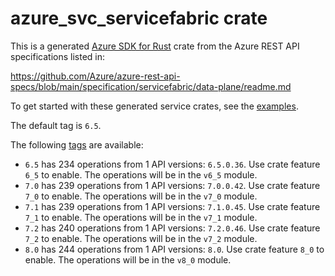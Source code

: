 # azure_svc_servicefabric crate

This is a generated [Azure SDK for Rust](https://github.com/Azure/azure-sdk-for-rust) crate from the Azure REST API specifications listed in:

https://github.com/Azure/azure-rest-api-specs/blob/main/specification/servicefabric/data-plane/readme.md

To get started with these generated service crates, see the [examples](https://github.com/Azure/azure-sdk-for-rust/blob/main/services/README.md#examples).

The default tag is `6.5`.

The following [tags](https://github.com/Azure/azure-sdk-for-rust/blob/main/services/tags.md) are available:

- `6.5` has 234 operations from 1 API versions: `6.5.0.36`. Use crate feature `6_5` to enable. The operations will be in the `v6_5` module.
- `7.0` has 239 operations from 1 API versions: `7.0.0.42`. Use crate feature `7_0` to enable. The operations will be in the `v7_0` module.
- `7.1` has 239 operations from 1 API versions: `7.1.0.45`. Use crate feature `7_1` to enable. The operations will be in the `v7_1` module.
- `7.2` has 240 operations from 1 API versions: `7.2.0.46`. Use crate feature `7_2` to enable. The operations will be in the `v7_2` module.
- `8.0` has 244 operations from 1 API versions: `8.0`. Use crate feature `8_0` to enable. The operations will be in the `v8_0` module.